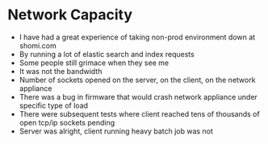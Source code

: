 # Network Capacity #

* I have had a great experience of taking non-prod environment down at shomi.com
* By running a lot of elastic search and index requests
* Some people still grimace when they see me
* It was not the bandwidth
* Number of sockets opened on the server, on the client, on the network appliance
* There was a bug in firmware that would crash network appliance under specific type of load
* There were subsequent tests where client reached tens of thousands of open tcp/ip sockets pending
* Server was alright, client running heavy batch job was not